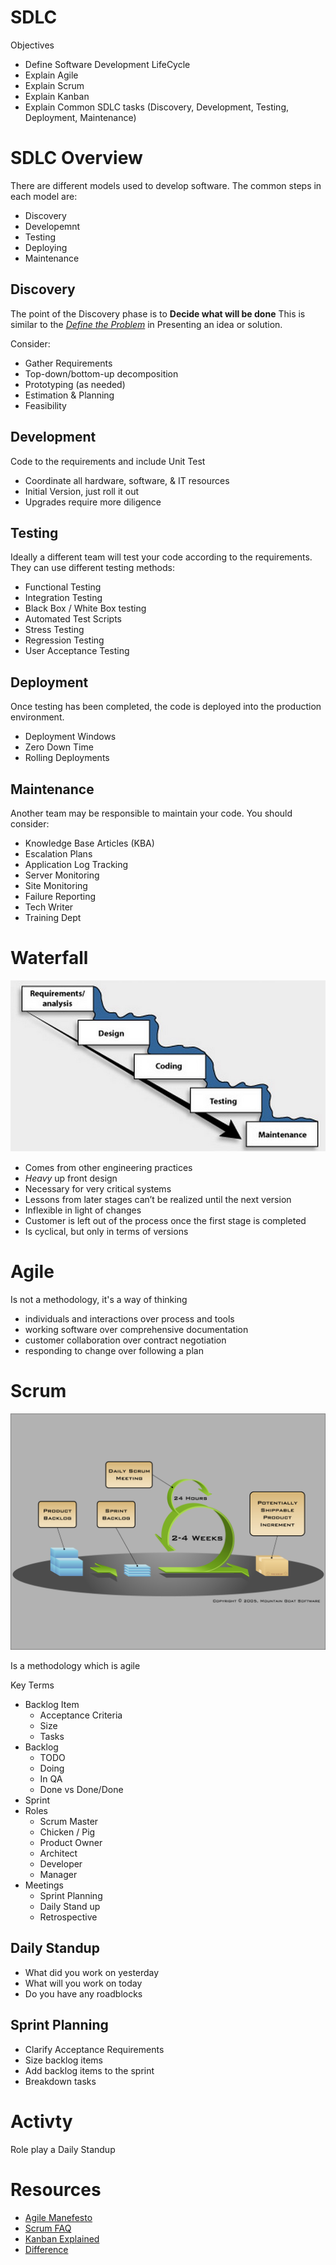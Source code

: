 # SDLC

Objectives

- Define Software Development LifeCycle
- Explain Agile
- Explain Scrum
- Explain Kanban
- Explain Common SDLC tasks (Discovery, Development, Testing, Deployment, Maintenance)


# SDLC Overview
There are different models used to develop software. The common steps in each model are:

- Discovery
- Developemnt
- Testing
- Deploying
- Maintenance

## Discovery
The point of the Discovery phase is to **Decide what will be done**
This is similar to the [*Define the Problem*](https://github.com/RockitBootcamp/Student-Resources/tree/master/PDD/PresentingSolution#define-the-problem) in Presenting an idea or solution.

Consider:
- Gather Requirements
- Top-down/bottom-up decomposition
- Prototyping (as needed)
- Estimation & Planning
- Feasibility

## Development
Code to the requirements and include Unit Test
- Coordinate all hardware, software, & IT resources
- Initial Version, just roll it out
- Upgrades require more diligence 

## Testing
Ideally a different team will test your code according to the requirements. They can use different testing methods:
- Functional Testing
- Integration Testing
- Black Box / White Box testing
- Automated Test Scripts
- Stress Testing
- Regression Testing
- User Acceptance Testing

## Deployment
Once testing has been completed, the code is deployed into the production environment.
- Deployment Windows
- Zero Down Time
- Rolling Deployments

## Maintenance
Another team may be responsible to maintain your code. You should consider:
- Knowledge Base Articles (KBA)
- Escalation Plans
- Application Log Tracking
- Server Monitoring
- Site Monitoring
- Failure Reporting
- Tech Writer
- Training Dept

# Waterfall
<img src="waterfall.jpg" alt="Shapes">

- Comes from other engineering practices
- *Heavy* up front design
- Necessary for very critical systems
- Lessons from later stages can’t be realized until the next version
- Inflexible in light of changes
- Customer is left out of the process once the first stage is completed
- Is cyclical, but only in terms of versions


# Agile
Is not a methodology, it's a way of thinking
- individuals and interactions over process and tools
- working software over comprehensive documentation
- customer collaboration over contract negotiation
- responding to change over following a plan

# Scrum

<img src="scrum.png" alt="scrum">

Is a methodology which is agile

Key Terms
- Backlog Item 
	- Acceptance Criteria
	- Size
	- Tasks
- Backlog
	- TODO
	- Doing
	- In QA
	- Done vs Done/Done
- Sprint
- Roles
	- Scrum Master
	- Chicken / Pig
	- Product Owner
	- Architect
	- Developer
	- Manager
- Meetings
	- Sprint Planning
	- Daily Stand up
	- Retrospective

## Daily Standup
- What did you work on yesterday
- What will you work on today
- Do you have any roadblocks

## Sprint Planning
- Clarify Acceptance Requirements
- Size backlog items
- Add backlog items to the sprint
- Breakdown tasks

# Activty
Role play a Daily Standup


# Resources
* [Agile Manefesto](http://www.agilemanifesto.org/)
* [Scrum FAQ](http://www.mountaingoatsoftware.com/agile/scrum)
* [Kanban Explained](http://kanbanblog.com/explained/)
* [Difference](http://www.hackerchick.com/2012/01/agile-vs-lean-yeah-yeah-whats-the-difference.html)
